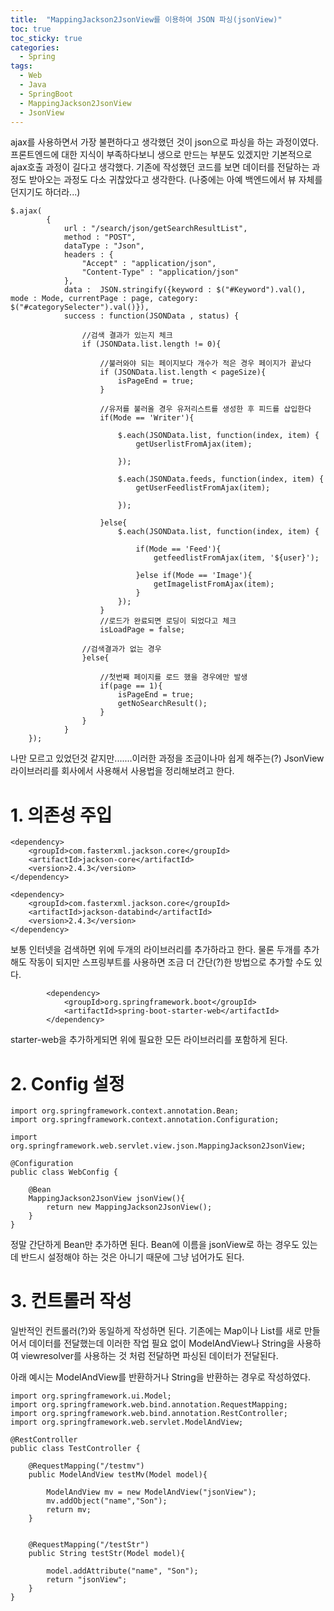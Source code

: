 ```yaml
---
title:  "MappingJackson2JsonView를 이용하여 JSON 파싱(jsonView)"
toc: true
toc_sticky: true
categories:
  - Spring
tags:  
  - Web
  - Java
  - SpringBoot
  - MappingJackson2JsonView
  - JsonView
---
```


ajax를 사용하면서 가장 불편하다고 생각했던 것이 json으로 파싱을 하는 과정이였다. 
프론트엔드에 대한 지식이 부족하다보니 생으로 만드는 부분도 있겠지만 기본적으로 ajax호출 과정이 길다고 생각했다. 기존에 작성했던 코드를 보면 데이터를 전달하는 과정도 받아오는 과정도 다소 귀찮았다고 생각한다. (나중에는 아예 백엔드에서 뷰 자체를 던지기도 하더라...)

```
$.ajax( 
		{
			url : "/search/json/getSearchResultList",
			method : "POST",
			dataType : "Json",					
			headers : {
				"Accept" : "application/json",
				"Content-Type" : "application/json"
			},
			data :  JSON.stringify({keyword : $("#Keyword").val(), mode : Mode, currentPage : page, category: $("#categorySelecter").val()}),
			success : function(JSONData , status) {
				
				//검색 결과가 있는지 체크
				if (JSONData.list.length != 0){					
				
					//불러와야 되는 페이지보다 개수가 적은 경우 페이지가 끝났다
					if (JSONData.list.length < pageSize){
						isPageEnd = true;
					}
					
					//유저를 불러올 경우 유저리스트를 생성한 후 피드를 삽입한다 
					if(Mode == 'Writer'){							
						
						$.each(JSONData.list, function(index, item) { 						
							getUserlistFromAjax(item); 									
												
						});	
						
						$.each(JSONData.feeds, function(index, item) { 						
							getUserFeedlistFromAjax(item);	 							
												
						});	 							
						
					}else{
						$.each(JSONData.list, function(index, item) {						
							
							if(Mode == 'Feed'){						 								
								getfeedlistFromAjax(item, '${user}');
									
							}else if(Mode == 'Image'){			
								getImagelistFromAjax(item); 									
							}					
						});	 							
					}	 						
					//로드가 완료되면 로딩이 되었다고 체크
					isLoadPage = false;
				
				//검색결과가 없는 경우	
				}else{
					
					//첫번째 페이지를 로드 했을 경우에만 발생
					if(page == 1){
						isPageEnd = true;
						getNoSearchResult();
					}
				}
			}
	});
```

나만 모르고 있었던것 같지만.......이러한 과정을 조금이나마 쉽게 해주는(?) JsonView 라이브러리를 회사에서 사용해서 사용법을 정리해보려고 한다.

# 1. 의존성 주입
```
<dependency>
	<groupId>com.fasterxml.jackson.core</groupId>
	<artifactId>jackson-core</artifactId>
	<version>2.4.3</version>
</dependency>

<dependency>
	<groupId>com.fasterxml.jackson.core</groupId>
	<artifactId>jackson-databind</artifactId>
	<version>2.4.3</version>
</dependency>
```

보통 인터넷을 검색하면 위에 두개의 라이브러리를 추가하라고 한다. 
물론 두개를 추가해도 작동이 되지만 스프링부트를 사용하면 조금 더 간단(?)한 방법으로 추가할 수도 있다.
```
		<dependency>
			<groupId>org.springframework.boot</groupId>
			<artifactId>spring-boot-starter-web</artifactId>
		</dependency>
```
starter-web을 추가하게되면 위에 필요한 모든 라이브러리를 포함하게 된다.

# 2. Config 설정

```
import org.springframework.context.annotation.Bean;
import org.springframework.context.annotation.Configuration;

import org.springframework.web.servlet.view.json.MappingJackson2JsonView;

@Configuration
public class WebConfig {

    @Bean
    MappingJackson2JsonView jsonView(){
        return new MappingJackson2JsonView();
    }
}
```

정말 간단하게 Bean만 추가하면 된다. Bean에 이름을 jsonView로 하는 경우도 있는데 반드시 설정해야 하는 것은 아니기 때문에 그냥 넘어가도 된다.

# 3. 컨트롤러 작성

일반적인 컨트롤러(?)와 동일하게 작성하면 된다. 기존에는 Map이나 List를 새로 만들어서 데이터를 전달했는데 이러한 작업 필요 없이 ModelAndView나 String을 사용하여 viewresolver를 사용하는 것 처럼 전달하면 파싱된 데이터가 전달된다. 

아래 예시는 ModelAndView를 반환하거나 String을 반환하는 경우로 작성하였다. 

```
import org.springframework.ui.Model;
import org.springframework.web.bind.annotation.RequestMapping;
import org.springframework.web.bind.annotation.RestController;
import org.springframework.web.servlet.ModelAndView;

@RestController
public class TestController {

    @RequestMapping("/testmv")
    public ModelAndView testMv(Model model){

        ModelAndView mv = new ModelAndView("jsonView");
        mv.addObject("name","Son");
        return mv;
    }


    @RequestMapping("/testStr")
    public String testStr(Model model){

        model.addAttribute("name", "Son");
        return "jsonView";
    }
}
```